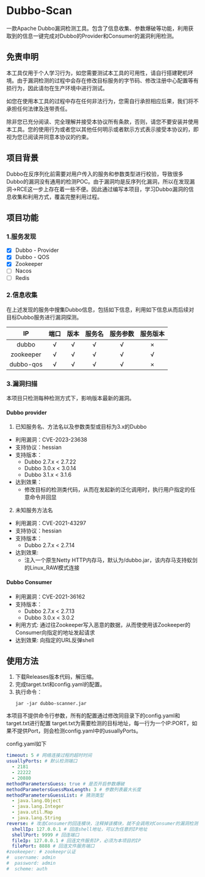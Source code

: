 # Dubbo-Scan

一款Apache Dubbo漏洞检测工具。包含了信息收集、参数爆破等功能，利用获取到的信息一键完成对Dubbo的Provider和Consumer的漏洞利用检测。

## 免责申明

本工具仅用于个人学习行为，如您需要测试本工具的可用性，请自行搭建靶机环境。由于漏洞检测的过程中会存在修改目标服务的字节码、修改注册中心配置等有损行为，因此请勿在生产环境中进行测试。

如您在使用本工具的过程中存在任何非法行为，您需自行承担相应后果，我们将不承担任何法律及连带责任。

除非您已充分阅读、完全理解并接受本协议所有条款，否则，请您不要安装并使用本工具。您的使用行为或者您以其他任何明示或者默示方式表示接受本协议的，即视为您已阅读并同意本协议的约束。

## 项目背景
Dubbo在反序列化前需要对用户传入的服务和参数类型进行校验，导致很多Dubbo的漏洞没有通用的检测POC。由于漏洞均是反序列化漏洞，所以在发现漏洞->RCE这一步上存在着一些不便。因此通过编写本项目，学习Dubbo漏洞的信息收集和利用方式，覆盖完整利用过程。

## 项目功能

### 1.服务发现

- [x] Dubbo - Provider
- [x] Dubbo - QOS
- [x] Zookeeper
- [ ] Nacos
- [ ] Redis

### 2.信息收集

在上述发现的服务中搜集Dubbo信息，包括如下信息，利用如下信息从而后续对目标Dubbo服务进行漏洞探测。

|     IP     |端口|版本|服务名|服务参数|服务版本|
|:----------:|:----------:|:----------:|:----------:|:----------:|:----------:|
|   dubbo    |√|√|√|√|×|√|
| zookeeper  |√|√|√|√|√|√|
| dubbo-qos  |√|√|√|√|×|×|

### 3.漏洞扫描

本项目只检测每种检测方式下，影响版本最新的漏洞。
#### Dubbo provider

1. 已知服务名、方法名以及参数类型或目标为3.x的Dubbo

- 利用漏洞：CVE-2023-23638
- 支持协议：hessian
- 支持版本：
  - Dubbo 2.7.x < 2.7.22
  - Dubbo 3.0.x < 3.0.14
  - Dubbo 3.1.x < 3.1.6
- 达到效果：
  - 修改目标的检测类代码，从而在发起新的泛化调用时，执行用户指定的任意命令并回显

2. 未知服务方法名

- 利用漏洞：CVE-2021-43297
- 支持协议：hessian
- 支持版本：
  - Dubbo 2.7.x < 2.7.14
- 达到效果:
  - 注入一个原生Netty HTTP内存马，默认为/dubbo.jar，该内存马支持蚁剑的Linux_RAW模式连接

#### Dubbo Consumer

- 利用漏洞：CVE-2021-36162
- 支持版本：
  - Dubbo 2.7.x < 2.7.13
  - Dubbo 3.0.x < 3.0.2
- 利用方式:
  通过往Zookeeper写入恶意的数据，从而使使用该Zookeeper的Consumer向指定的地址发起请求
- 达到效果:
  向指定的URL反弹shell


## 使用方法

1. 下载Releases版本代码，解压缩。
2. 完成target.txt和config.yaml的配置。
3. 执行命令：
   ```
   jar -jar dubbo-scanner.jar
   ```


  本项目不提供命令行参数，所有的配置通过修改同目录下的config.yaml和target.txt进行配置
  target.txt为需要检测的目标地址，每一行为一个IP:PORT，如果不提供Port，则会检测config.yaml中的usuallyPorts。
  
  config.yaml如下
  ```yaml
  timeout: 5 # 网络连接过程的超时时间
  usuallyPorts: # 默认检测端口
    - 2181
    - 22222
    - 20880
  methodParametersGuess: true # 是否开启参数爆破
  methodParametersGuessMaxLength: 3 # 参数列表最大长度
  methodParametersGuessList: # 猜测类型
    - java.lang.Object
    - java.lang.Integer
    - java.util.Map
    - java.lang.String
  reverse: # 攻击Consumer的回连模块，注释掉该模块，就不会调用对Consumer的漏洞检测
    shellIp: 127.0.0.1 # 回连shell地址，可以为任意的IP地址
    shellPort: 9999 # 回连端口
    fileIp: 127.0.0.1 # 回连文件服务IP，必须为本项目的IP
    filePort: 8888 # 回连文件服务端口
  #zookeeper: # zookeepr认证
  #  username: admin
  #  password: admin
  #  scheme: auth
  ```


